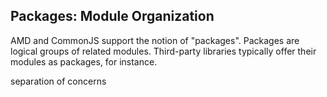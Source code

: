 ## Packages: Module Organization

AMD and CommonJS support the notion of "packages".  Packages are logical
groups of related modules.  Third-party libraries typically offer their modules
as packages, for instance.


separation of concerns

